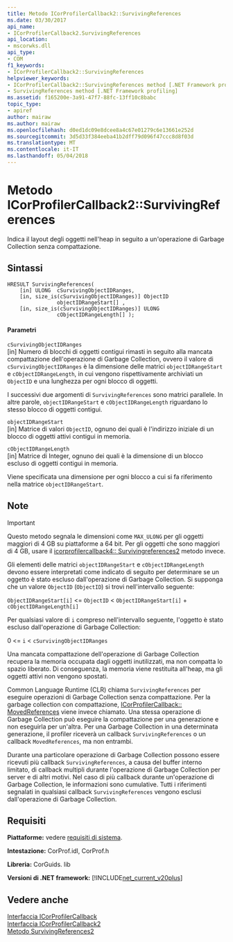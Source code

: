 ```yaml
---
title: Metodo ICorProfilerCallback2::SurvivingReferences
ms.date: 03/30/2017
api_name:
- ICorProfilerCallback2.SurvivingReferences
api_location:
- mscorwks.dll
api_type:
- COM
f1_keywords:
- ICorProfilerCallback2::SurvivingReferences
helpviewer_keywords:
- ICorProfilerCallback2::SurvivingReferences method [.NET Framework profiling]
- SurvivingReferences method [.NET Framework profiling]
ms.assetid: f165200e-3a91-47f7-88fc-13ff10c8babc
topic_type:
- apiref
author: mairaw
ms.author: mairaw
ms.openlocfilehash: d0ed1dc09e8dcee8a4c67e01279c6e13661e252d
ms.sourcegitcommit: 3d5d33f384eeba41b2dff79d096f47ccc8d8f03d
ms.translationtype: MT
ms.contentlocale: it-IT
ms.lasthandoff: 05/04/2018
---
```

# <a name="icorprofilercallback2survivingreferences-method"></a>Metodo ICorProfilerCallback2::SurvivingReferences
Indica il layout degli oggetti nell'heap in seguito a un'operazione di Garbage Collection senza compattazione.  
  
## <a name="syntax"></a>Sintassi  
  
```  
HRESULT SurvivingReferences(  
    [in] ULONG  cSurvivingObjectIDRanges,  
    [in, size_is(cSurvivingObjectIDRanges)] ObjectID  
                objectIDRangeStart[] ,  
    [in, size_is(cSurvivingObjectIDRanges)] ULONG  
                cObjectIDRangeLength[] );  
```  
  
#### <a name="parameters"></a>Parametri  
 `cSurvivingObjectIDRanges`  
 [in] Numero di blocchi di oggetti contigui rimasti in seguito alla mancata compattazione dell'operazione di Garbage Collection, ovvero il valore di `cSurvivingObjectIDRanges` è la dimensione delle matrici `objectIDRangeStart` e `cObjectIDRangeLength`, in cui vengono rispettivamente archiviati un `ObjectID` e una lunghezza per ogni blocco di oggetti.  
  
 I successivi due argomenti di `SurvivingReferences` sono matrici parallele. In altre parole, `objectIDRangeStart` e `cObjectIDRangeLength` riguardano lo stesso blocco di oggetti contigui.  
  
 `objectIDRangeStart`  
 [in] Matrice di valori `ObjectID`, ognuno dei quali è l'indirizzo iniziale di un blocco di oggetti attivi contigui in memoria.  
  
 `cObjectIDRangeLength`  
 [in] Matrice di Integer, ognuno dei quali è la dimensione di un blocco escluso di oggetti contigui in memoria.  
  
 Viene specificata una dimensione per ogni blocco a cui si fa riferimento nella matrice `objectIDRangeStart`.  
  
## <a name="remarks"></a>Note  
  
> [!IMPORTANT]
>  Questo metodo segnala le dimensioni come `MAX_ULONG` per gli oggetti maggiori di 4 GB su piattaforme a 64 bit. Per gli oggetti che sono maggiori di 4 GB, usare il [icorprofilercallback4:: Survivingreferences2](../../../../docs/framework/unmanaged-api/profiling/icorprofilercallback4-survivingreferences2-method.md) metodo invece.  
  
 Gli elementi delle matrici `objectIDRangeStart` e `cObjectIDRangeLength` devono essere interpretati come indicato di seguito per determinare se un oggetto è stato escluso dall'operazione di Garbage Collection. Si supponga che un valore `ObjectID` (`ObjectID`) si trovi nell'intervallo seguente:  
  
 `ObjectIDRangeStart[i]` <= `ObjectID` < `ObjectIDRangeStart[i]` + `cObjectIDRangeLength[i]`  
  
 Per qualsiasi valore di `i` compreso nell'intervallo seguente, l'oggetto è stato escluso dall'operazione di Garbage Collection:  
  
 0 <= `i` < `cSurvivingObjectIDRanges`  
  
 Una mancata compattazione dell'operazione di Garbage Collection recupera la memoria occupata dagli oggetti inutilizzati, ma non compatta lo spazio liberato. Di conseguenza, la memoria viene restituita all'heap, ma gli oggetti attivi non vengono spostati.  
  
 Common Language Runtime (CLR) chiama `SurvivingReferences` per eseguire operazioni di Garbage Collection senza compattazione. Per la garbage collection con compattazione, [ICorProfilerCallback:: MovedReferences](../../../../docs/framework/unmanaged-api/profiling/icorprofilercallback-movedreferences-method.md) viene invece chiamato. Una stessa operazione di Garbage Collection può eseguire la compattazione per una generazione e non eseguirla per un'altra. Per una Garbage Collection in una determinata generazione, il profiler riceverà un callback `SurvivingReferences` o un callback `MovedReferences`, ma non entrambi.  
  
 Durante una particolare operazione di Garbage Collection possono essere ricevuti più callback `SurvivingReferences`, a causa del buffer interno limitato, di callback multipli durante l'operazione di Garbage Collection per server e di altri motivi. Nel caso di più callback durante un'operazione di Garbage Collection, le informazioni sono cumulative. Tutti i riferimenti segnalati in qualsiasi callback `SurvivingReferences` vengono esclusi dall'operazione di Garbage Collection.  
  
## <a name="requirements"></a>Requisiti  
 **Piattaforme:** vedere [requisiti di sistema](../../../../docs/framework/get-started/system-requirements.md).  
  
 **Intestazione:** CorProf.idl, CorProf.h  
  
 **Libreria:** CorGuids. lib  
  
 **Versioni di .NET framework:** [!INCLUDE[net_current_v20plus](../../../../includes/net-current-v20plus-md.md)]  
  
## <a name="see-also"></a>Vedere anche  
 [Interfaccia ICorProfilerCallback](../../../../docs/framework/unmanaged-api/profiling/icorprofilercallback-interface.md)  
 [Interfaccia ICorProfilerCallback2](../../../../docs/framework/unmanaged-api/profiling/icorprofilercallback2-interface.md)  
 [Metodo SurvivingReferences2](../../../../docs/framework/unmanaged-api/profiling/icorprofilercallback4-survivingreferences2-method.md)
